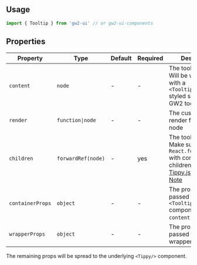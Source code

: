 ## Usage

```js
import { Tooltip } from 'gw2-ui' // or gw2-ui-components
```

## Properties

| Property         | Type               | Default | Required | Description                                                                                                                                                                  |
| ---------------- | ------------------ | ------- | -------- | ---------------------------------------------------------------------------------------------------------------------------------------------------------------------------- |
| `content`        | `node`             | -       | -        | The tooltip content. Will be wrapped with a `<TooltipContainer/>` styled similar to the GW2 tooltips                                                                         |
| `render`         | `function\|node`   | -       | -        | The custom tooltip render function or node                                                                                                                                   |
| `children`       | `forwardRef(node)` | -       | yes      | The tooltip trigger. Make sure to use `React.forwardRef` with component children. See [Tippy.js for React Note](https://github.com/atomiks/tippyjs-react#component-children) |
| `containerProps` | `object`           | -       | -        | The properties passed to the `<TooltipContainer/>` component if `content` is provided                                                                                        |
| `wrapperProps`   | `object`           | -       | -        | The properties passed to the tooltip wrapper element                                                                                                                         |

The remaining props will be spread to the underlying `<Tippy/>` component.
